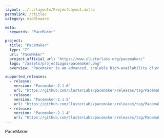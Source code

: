 ```yaml
---
layout: ../../layouts/ProjectLayout.astro
permalink: /:title/
category: middleware

meta:
  keywords: "PaceMaker"

project:
  title: "PaceMaker"
  type: "C"
  url: "PaceMaker"
  project_official_url: "https://www.clusterlabs.org/pacemaker/"
  logo: "/assets/projectLogos/pacemaker.png"
  overview: "Pacemaker is an advanced, scalable high-availability cluster resource manager. It supports N-node clusters with significant capabilities for managing resources and dependencies. It will run scripts at initialization, when machines go up or down, when related resources fail and can be configured to periodically check resource health."

supported_releases:
  - release:
    version: "Pacemaker-2.1.6"
    url: "https://github.com/ClusterLabs/pacemaker/releases/tag/Pacemaker-2.1.6"
  - release:
    version: "Pacemaker-2.1.5"
    url: "https://github.com/ClusterLabs/pacemaker/releases/tag/Pacemaker-2.1.5"
  - release:
    version: "Pacemaker-2.1.4"
    url: "https://github.com/ClusterLabs/pacemaker/releases/tag/Pacemaker-2.1.4"
---
```


<p>PaceMaker</p>

